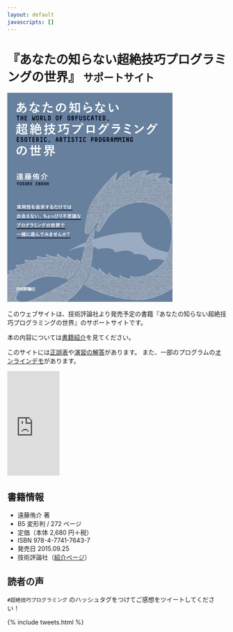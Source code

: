 ```yaml
---
layout: default
javascripts: []
---
```


<div class="page-header">
<h1>
『あなたの知らない超絶技巧プログラミングの世界』
<small>サポートサイト</small>
</h1>
</div>

<div class="jumbotron">
<img class="pull-right img-responsive figure" alt="書影" src="images/book-cover.png" />

このウェブサイトは、技術評論社より発売予定の書籍『あなたの知らない超絶技巧プログラミングの世界』のサポートサイトです。

本の内容については[書籍紹介](intro.html)を見てください。

このサイトには[正誤表](errata.html)や[演習の解答](answers.html)があります。
また、一部のプログラムの[オンラインデモ](demo.html)があります。

<iframe src="http://rcm-fe.amazon-adsystem.com/e/cm?lt1=_blank&bc1=000000&IS2=1&bg1=FFFFFF&fc1=000000&lc1=0000FF&t=mame01a-22&o=9&p=8&l=as4&m=amazon&f=ifr&ref=ss_til&asins=4774176435" style="width:120px;height:240px;" scrolling="no" marginwidth="0" marginheight="0" frameborder="0"></iframe>

<div class="clearfix"></div>

</div>

## 書籍情報

* 遠藤侑介 著
* B5 変形判 / 272 ページ
* 定価（本体 2,680 円＋税）
* ISBN 978-4-7741-7643-7
* 発売日 2015.09.25
* 技術評論社（[紹介ページ](https://gihyo.jp/book/2015/978-4-7741-7643-7)）

## 読者の声

`#超絶技巧プログラミング` のハッシュタグをつけてご感想をツイートしてください！

{% include tweets.html %}
